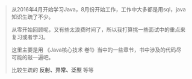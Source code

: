 > 从2016年4月开始学习Java，8月份开始工作，工作中大多都是用sql，java知识生疏了不少。
> 
> 从零开始回顾呢，又有些太浪费时间了，所以我打算挑一些面试中的重点来复习或者学习。
> 
> 这里主要是用 《Java核心技术 卷1》当中的一些章节，书中涉及的代码尽可能的敲一遍吧。
> 
> 比较生疏的 **反射、异常、泛型** 等等
